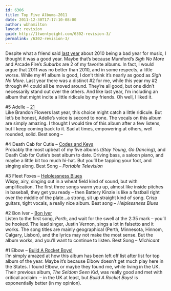 ```yaml
---
id: 6306
title: Top Five Albums–2011
date: 2011-12-30T17:17:10-08:00
author: wbhamilton
layout: revision
guid: http://1twentyeight.com/6302-revision-3/
permalink: /6302-revision-3/
---
```

Despite what a friend said [last year](http://1twentyeight.com/top-five-albums—2010/) about 2010 being a bad year for music, I thought it was a good year. Maybe that&#8217;s because Mumford&#8217;s _Sigh No More_ and Arcade Fire&#8217;s _Suburbs_ are 2 of my favorite albums. In fact, I would argue that 2011 was no better than 2010, and in some respects, a little worse. While my #1 album is good, I don&#8217;t think it&#8217;s nearly as good as _Sigh No More_. Last year there was a distinct #2 for me, while this year my #2 through #4 could all be moved around. They&#8217;re all good, but one didn&#8217;t necessarily stand out over the others. And like last year, I&#8217;m including an album that might incite a little ridicule by my friends. Oh well, I liked it.

#5 Adelle &#8211; [21](http://www.amazon.com/gp/product/B004P4S4NM/ref=as_li_ss_tl?ie=UTF8&tag=1twentyeight-20&linkCode=as2&camp=1789&creative=390957&creativeASIN=B004P4S4NM)  
Like Brandon Flowers last year, this choice might catch a little ridicule. But let&#8217;s be honest, Adelle&#8217;s voice is second to none. The vocals on this album are simply amazing. I thought I would tire of this album after a few listens, but I keep coming back to it. Sad at times, empowering at others, well rounded, solid. Best song –

#4 Death Cab for Cutie &#8211; [Codes and Keys](http://www.amazon.com/gp/product/B0052YOXN4/ref=as_li_ss_tl?ie=UTF8&tag=1twentyeight-20&linkCode=as2&camp=1789&creative=390957&creativeASIN=B0052YOXN4)  
Probably the most upbeat of my five albums (_Stay Young, Go Dancing_), and Death Cab for Cutie&#8217;s best album to date. Driving bass, a saloon piano, and maybe a little bit too much hi-hat. But you&#8217;ll be tapping your foot, and singing along. Best Song – _Portable Television_

#3 Fleet Foxes &#8211; [Helplessness Blues](http://www.amazon.com/gp/product/B004X0XA82/ref=as_li_ss_tl?ie=UTF8&tag=1twentyeight-20&linkCode=as2&camp=1789&creative=390957&creativeASIN=B004X0XA82)  
Wispy, airy, singing out in a wheat field kind of sound, but with amplification. The first three songs warm you up, almost like inside pitches in baseball, they get you ready – then Battery Kinzie is like a fastball right over the middle of the plate&#8230;a strong, sit up straight kind of song. Crisp guitars, tight vocals, a really nice album. Best song – _Helplessness Blues_

#2 Bon Iver &#8211; [Bon Iver](http://www.amazon.com/gp/product/B0054JURZA/ref=as_li_ss_tl?ie=UTF8&tag=1twentyeight-20&linkCode=as2&camp=1789&creative=390957&creativeASIN=B0054JURZA)  
Listen to the first song, _Perth_, and wait for the swell at the 2:35 mark – you&#8217;ll be hooked. The lead singer, Justin Vernon, sings a lot in falsetto and it works. The song titles are mainly geographical (Perth, Minnesota, Hinnom, Calgary, Lisbon), and the lyrics may not make the most sense. But the album works, and you&#8217;ll want to continue to listen. Best Song – _Michicant_

#1 Elbow &#8211; [Build A Rocket Boys!](http://www.amazon.com/gp/product/B004PVF95Q/ref=as_li_ss_tl?ie=UTF8&tag=1twentyeight-20&linkCode=as2&camp=1789&creative=390957&creativeASIN=B004PVF95Q)  
I&#8217;m simply amazed at how this album has been left off list after list for top album of the year. Maybe it&#8217;s because Elbow doesn&#8217;t get much play here in the States. I found Elbow, or maybe they found me, while living in the UK. Their previous album, _The Seldom Seen Kid_, was really good and met with critical acclaim  – in the UK at least, but _Build A Rocket Boys!_ is exponentially better (in my opinion).